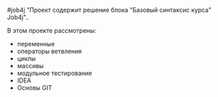#job4j
"Проект содержит решение блока "Базовый синтаксис курса" Job4j"..

В этом проекте рассмотрены: 
- переменные
- операторы ветвления
- циклы
- массивы
- модульное тестирование
- IDEA
- Основы GIT 